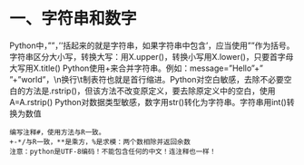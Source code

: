 # 一、字符串和数字
Python中，””，’’括起来的就是字符串，如果字符串中包含’，应当使用””作为括号。字符串区分大小写，转换大写：用X.upper()，转换小写用X.lower()，只要首字母大写用X.title()
Python使用+来合并字符串。例如：message=”Hello”+” ”+”world”，\n换行\t制表符也就是首行缩进。Python对空白敏感，去除不必要空白的方法是.rstrip()，但该方法不改变原定义，要去除原定义中的空白，使用A=A.rstrip()
Python对数据类型敏感，数字用str()转化为字符串。字符串用int()转换为数值
```
编写注释#，使用方法与R一致。
+-*/与R一致，**是乘方，%是求模：两个数相除并返回余数
注意：python是UTF-8编码！不能包含任何的中文！连注释也一样！
```
